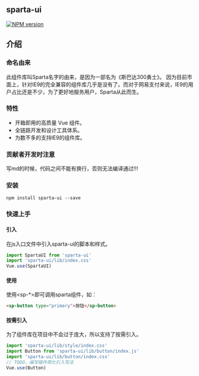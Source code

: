 sparta-ui
---
[![NPM version](https://img.shields.io/npm/v/sparta-ui.svg)](https://npmjs.org/package/sparta-ui)

介绍
---

### 命名由来
此组件库叫Sparta名字的由来，是因为一部名为《斯巴达300勇士》。
因为目前市面上，针对IE9的完全兼容的组件库几乎是没有了。而对于网易支付来说，IE9的用户占比还是不少，为了更好地服务用户，Sparta从此而生。

### 特性
- 开箱即用的高质量 Vue 组件。
- 全链路开发和设计工具体系。
- 为数不多的支持IE9的组件库。

### 贡献者开发时注意
写md的时候，代码之间不能有换行，否则无法编译通过!!!

### 安装
```shell
npm install sparta-ui --save
```

### 快速上手
#### 引入
在js入口文件中引入sparta-ui的脚本和样式。

```js
import SpartaUI from 'sparta-ui'
import 'sparta-ui/lib/index.css'
Vue.use(SpartaUI)
```

#### 使用
使用<sp-*>即可调用sparta组件，如：
```html
<sp-button type="primary">按钮</sp-button>
```

#### 按需引入
为了组件库在项目中不会过于庞大，所以支持了按需引入。

```js
import 'sparta-ui/lib/style/index.css'
import Button from 'sparta-ui/lib/button/index.js'
import 'sparta-ui/lib/button/index.css'
// TODO，编写插件简化引入写法
Vue.use(Button)
```